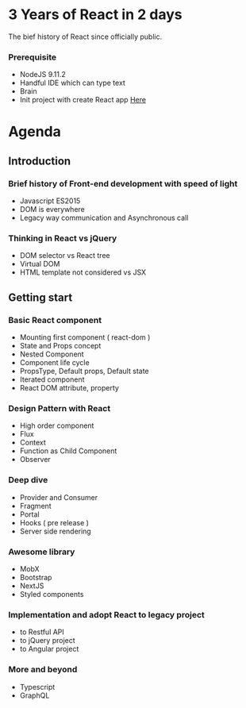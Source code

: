 # 3 Years of React in 2 days

The bief history of React since officially public.

### Prerequisite
- NodeJS 9.11.2
- Handful IDE which can type text
- Brain
- Init project with create React app [Here](https://github.com/facebook/create-react-app)

# Agenda

## Introduction
### Brief history of Front-end development with speed of light
- Javascript ES2015
- DOM is everywhere
- Legacy way communication and Asynchronous call

### Thinking in React vs jQuery
- DOM selector vs React tree
- Virtual DOM
- HTML template not considered vs JSX


## Getting start	
### Basic React component
- Mounting first component ( react-dom )
- State and Props concept
- Nested Component
- Component life cycle
- PropsType, Default props, Default state
- Iterated component
- React DOM attribute, property

### Design Pattern with React
- High order component
- Flux
- Context
- Function as Child Component
- Observer

### Deep dive
- Provider and Consumer
- Fragment
- Portal
- Hooks ( pre release )
- Server side rendering

### Awesome library
- MobX
- Bootstrap
- NextJS
- Styled components

### Implementation and adopt React to legacy project
- to Restful API
- to jQuery project
- to Angular project

### More and beyond
- Typescript
- GraphQL
